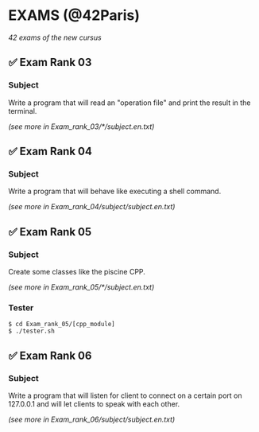 # EXAMS (@42Paris)
*42 exams of the new cursus*

## ✅ Exam Rank 03

### Subject

Write a program that will read an "operation file" and print the result in the terminal.

*(see more in Exam_rank_03/\*/subject.en.txt)*

## ✅ Exam Rank 04

### Subject

Write a program that will behave like executing a shell command.

*(see more in Exam_rank_04/subject/subject.en.txt)*

## ✅ Exam Rank 05

### Subject

Create some classes like the piscine CPP.

*(see more in Exam_rank_05/\*/subject.en.txt)*

### Tester
```
$ cd Exam_rank_05/[cpp_module]
$ ./tester.sh
```
## ✅ Exam Rank 06

### Subject

Write a program that will listen for client to connect on a certain port on 127.0.0.1 and will let clients to speak with each other.

*(see more in Exam_rank_06/subject/subject.en.txt)*
